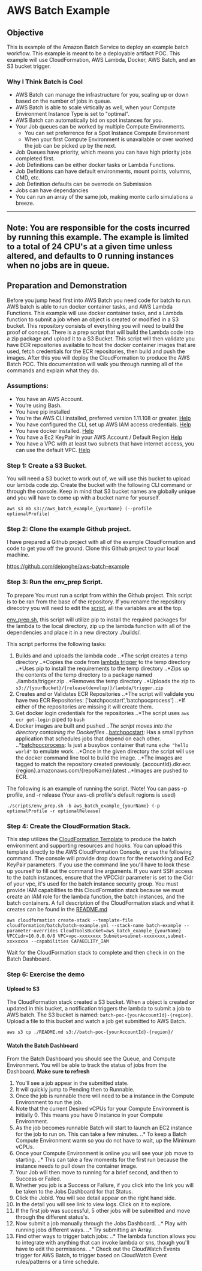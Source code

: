 # AWS Batch Example
## Objective
This is example of the Amazon Batch Service to deploy an example batch workflow. This example is meant to be a deployable artifact POC. This example will use CloudFormation, AWS Lambda, Docker, AWS Batch, and an S3 bucket trigger. 

### Why I Think Batch is Cool
* AWS Batch can manage the infrastructure for you, scaling up or down based on the number of jobs in queue. 
* AWS Batch is able to scale virtically as well, when your Compute Environment Instance Type is set to "optimal".
* AWS Batch can automatically bid on spot instances for you. 
* Your Job queues can be worked by multiple Compute Environments.
  * You can set preferrence for a Spot Instance Compute Environment
  * When your first Compute Environment is unavailable or over worked the job can be picked up by the next.
* Job Queues have priority, which means you can have high priority jobs completed first.
* Job Definitions can be either docker tasks or Lambda Functions.
* Job Definitions can have default environments, mount points, volumns, CMD, etc.
* Job Definition defaults can be overrode on Submission
* Jobs can have dependancies
* You can run an array of the same job, making monte carlo simulations a breeze. 

--------------------
**Note:** You are responsible for the costs incurred by running this example. The example is limited to a total of 24 CPU's at a given time unless altered, and defaults to 0 running instances when no jobs are in queue.
---------------------

## Preparation and Demonstration
Before you jump head first into AWS Batch you need code for batch to run. AWS batch is able to run docker container tasks, and AWS Lambda Functions. This example will use docker container tasks, and a Lambda function to submit a job when an object is created or modified in a S3 bucket. This repository consists of everything you will need to build the proof of concept. There is a prep script that will build the Lambda code into a zip package and upload it to a S3 Bucket. This script will then validate you have ECR repositories available to host the docker container images that are used, fetch credentials for the ECR repositories, then build and push the images. After this you will deploy the CloudFormation to produce the AWS Batch POC. This documentation will walk you through running all of the commands and explain what they do.

### Assumptions:
* You have an AWS Account.
* You’re using Bash.
* You have pip installed
* You're the AWS CLI installed, preferred version 1.11.108 or greater. [Help](https://docs.aws.amazon.com/cli/latest/userguide/installing.html)
* You have configured the CLI, set up AWS IAM access credentials. [Help](https://docs.aws.amazon.com/cli/latest/reference/configure/index.html)
* You have docker installed. [Help](https://docs.docker.com/install/)
* You have a Ec2 KeyPair in your AWS Account / Default Region [Help](https://docs.aws.amazon.com/AWSEC2/latest/UserGuide/ec2-key-pairs.html)
* You have a VPC with at least two subnets that have internet access, you can use the default VPC. [Help](https://docs.aws.amazon.com/AmazonVPC/latest/UserGuide/default-vpc.html)

### Step 1: Create a S3 Bucket.
You will need a S3 bucket to work out of, we will use this bucket to upload our lambda code zip. Create the bucket with the following CLI command or through the console. Keep in mind that S3 bucket names are globally unique and you will have to come up with a bucket name for yourself.
```
aws s3 mb s3://aws_batch_example_{yourName} (--profile optionalProfile)
```

### Step 2: Clone the example Github project.
I have prepared a Github project with all of the example CloudFormation and code to get you off the ground. Clone this Github project to your local machine.

https://github.com/dejonghe/aws-batch-example

### Step 3: Run the env_prep Script.
To prepare
You must run a script from within the Github project. This script is to be ran from the base of the repository. If you rename the repository direcotry you will need to edit the [script](./scripts/env_prep.sh), all the variables are at the top. 

[env_prep.sh](./scripts/env_prep.sh), this script will utilize pip to install the required packages for the lambda to the local directory, zip up the lambda function with all of the dependencies and place it in a new directory ./builds/.

This script performs the following tasks:
1. Builds and and uploads the lambda code
..*The script creates a temp directory
..*Copies the code from [lambda trigger](./lambda/trigger/) to the temp directory
..*Uses pip to install the requirements to the temp directory
..*Zips up the contents of the temp directory to a package named ./lambda/trigger.zip
..*Removes the temp directory 
..*Uploads the zip to `s3://{yourBucket}/{release(develop)}/lambda/trigger.zip`
2. Creates and or Validates ECR Repositories
..*The script will validate you have two ECR Repositories: ['batchpocstart','batchpocprocess']
..*If either of the repositories are missing it will create them.
3. Get docker login credentials for the repositories
..*The script uses `aws ecr get-login` piped to `bash`
4. Docker images are built and pushed
..*The script moves into the directory containing the Dockerfiles
..*[batchpocstart](./docker/batchpocstart/): Has a small python application that schedules jobs that depend on each other.
..*[batchpocprocess](./docker/batchpocprocess/): Is just a busybox container that runs `echo "hello world"` to emulate work.
..*Once in the given directory the script will use the docker command line tool to build the image.
..*The images are tagged to match the repository created previously. {accountId}.dkr.ecr.{region}.amazonaws.com/{repoName}:latest
..*Images are pushed to ECR.

The following is an example of running the script. !Note! You can pass -p profile, and -r release (Your aws-cli profile's default regions is used)
```
./scripts/env_prep.sh -b aws_batch_example_{yourName} (-p optionalProfile -r optionalRelease)
```

### Step 4: Create the CloudFormation Stack.
This step utilizes the [CloudFormation Template](./cloudformation/batch/batch-example.yml) to produce the batch environment and supporting resources and hooks. You can upload this template directly to the AWS CloudFormation Console, or use the following command. The console will provide drop downs for the networking and Ec2 KeyPair parameters. If you use the command line you'll have to look these up yourself to fill out the command line arguments. If you want SSH access to the batch instances, ensure that the VPCCidr parameter is set to the Cidr of your vpc, it's used for the batch instance security group. You must provide IAM capabilities to this CloudFormation stack because we must create an IAM role for the lambda function, the batch instances, and the batch containers. A full description of the CloudFormation stack and what it creates can be found in the [README.md](./cloudformation/batch/README.md)


```
aws cloudformation create-stack --template-file cloudformation/batch/batch-example.yml --stack-name batch-example --parameter-overrides CloudToolsBucket=aws_batch_example_{yourName} VPCCidr=10.0.0.0/8 VPC=vpc-xxxxxxxx Subnets=subnet-xxxxxxxx,subnet-xxxxxxxx --capabilities CAPABILITY_IAM
```

Wait for the CloudFormation stack to complete and then check in on the Batch Dashboard. 

### Step 6: Exercise the demo
#### Upload to S3
The CloudFormation stack created a S3 bucket. When a object is created or updated in this bucket, a notification triggers the lambda to submit a job to AWS batch. The S3 bucket is named: `batch-poc-{yourAccountId}-{region}`. Upload a file to this bucket and watch a job get submitted to AWS Batch.
```
aws s3 cp ./README.md s3://batch-poc-{yourAccountId}-{region}/
```

#### Watch the Batch Dashboard
From the Batch Dashboard you should see the Queue, and Compute Environment. You will be able to track the status of jobs from the Dashboard. **Make sure to refresh**

1. You'll see a job appear in the submitted state.
2. It will quickly jump to Pending then to Runnable.
3. Once the job is runnable there will need to be a instance in the Compute Environment to run the job. 
4. Note that the current Desired vCPUs for your Compute Environment is initially 0. This means you have 0 instance in your Compute Environment.
5. As the job becomes runnable Batch will start to launch an EC2 instance for the job to run on. This can take a few minutes. 
..* To keep a Batch Compute Environment warm so you do not have to wait, up the Minimum vCPUs. 
6. Once your Compute Environment is online you will see your job move to starting. 
..* This can take a few moments for the first run because the instance needs to pull down the container image.
7. Your Job will then move to running for a brief second, and then to Success or Failed. 
8. Whether you job is a Success or Failure, if you click into the link you will be taken to the Jobs Dashboard for that Status.
9. Click the JobId. You will see detail appear on the right hand side. 
10. In the detail you will see link to view logs. Click on it to explore. 
11. If the first job was successful, 5 other jobs will be submitted and move through the different status's. 
12. Now submit a job manually through the Jobs Dashboard. 
..* Play with running jobs different ways.
..* Try submitting an Array.
13. Find other ways to trigger batch jobs:
..* The lambda function allows you to integrate with anything that can invoke lambda or sns, though you'll have to edit the permissions.
..* Check out the CloudWatch Events trigger for AWS Batch, to trigger based on CloudWatch Event rules/patterns or a time schedule.
